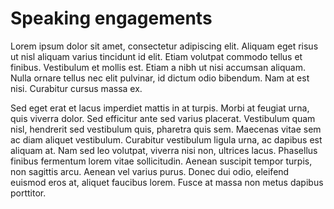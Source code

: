 # Speaking engagements

Lorem ipsum dolor sit amet, consectetur adipiscing elit. Aliquam eget risus ut nisl aliquam varius tincidunt id elit. Etiam volutpat commodo tellus et finibus. Vestibulum et mollis est. Etiam a nibh ut nisi accumsan aliquam. Nulla ornare tellus nec elit pulvinar, id dictum odio bibendum. Nam at est nisi. Curabitur cursus massa ex.

Sed eget erat et lacus imperdiet mattis in at turpis. Morbi at feugiat urna, quis viverra dolor. Sed efficitur ante sed varius placerat. Vestibulum quam nisl, hendrerit sed vestibulum quis, pharetra quis sem. Maecenas vitae sem ac diam aliquet vestibulum. Curabitur vestibulum ligula urna, ac dapibus est aliquam at. Nam sed leo volutpat, viverra nisi non, ultrices lacus. Phasellus finibus fermentum lorem vitae sollicitudin. Aenean suscipit tempor turpis, non sagittis arcu. Aenean vel varius purus. Donec dui odio, eleifend euismod eros at, aliquet faucibus lorem. Fusce at massa non metus dapibus porttitor.